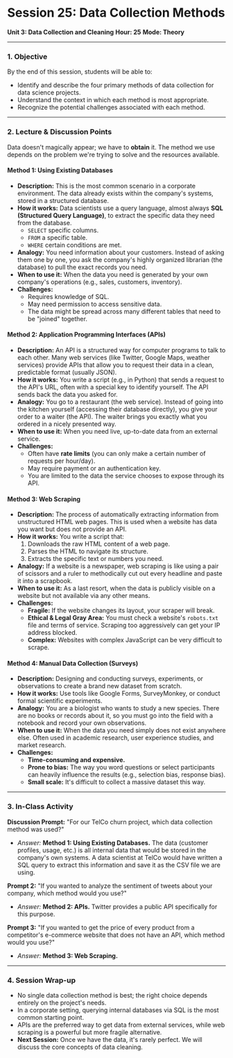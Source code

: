 # Session 25: Data Collection Methods

**Unit 3: Data Collection and Cleaning**
**Hour: 25**
**Mode: Theory**

---

### 1. Objective

By the end of this session, students will be able to:
*   Identify and describe the four primary methods of data collection for data science projects.
*   Understand the context in which each method is most appropriate.
*   Recognize the potential challenges associated with each method.

---

### 2. Lecture & Discussion Points

Data doesn't magically appear; we have to **obtain** it. The method we use depends on the problem we're trying to solve and the resources available.

#### Method 1: Using Existing Databases

*   **Description:** This is the most common scenario in a corporate environment. The data already exists within the company's systems, stored in a structured database.
*   **How it works:** Data scientists use a query language, almost always **SQL (Structured Query Language)**, to extract the specific data they need from the database.
    *   `SELECT` specific columns.
    *   `FROM` a specific table.
    *   `WHERE` certain conditions are met.
*   **Analogy:** You need information about your customers. Instead of asking them one by one, you ask the company's highly organized librarian (the database) to pull the exact records you need.
*   **When to use it:** When the data you need is generated by your own company's operations (e.g., sales, customers, inventory).
*   **Challenges:**
    *   Requires knowledge of SQL.
    *   May need permission to access sensitive data.
    *   The data might be spread across many different tables that need to be "joined" together.

#### Method 2: Application Programming Interfaces (APIs)

*   **Description:** An API is a structured way for computer programs to talk to each other. Many web services (like Twitter, Google Maps, weather services) provide APIs that allow you to request their data in a clean, predictable format (usually JSON).
*   **How it works:** You write a script (e.g., in Python) that sends a request to the API's URL, often with a special key to identify yourself. The API sends back the data you asked for.
*   **Analogy:** You go to a restaurant (the web service). Instead of going into the kitchen yourself (accessing their database directly), you give your order to a waiter (the API). The waiter brings you exactly what you ordered in a nicely presented way.
*   **When to use it:** When you need live, up-to-date data from an external service.
*   **Challenges:**
    *   Often have **rate limits** (you can only make a certain number of requests per hour/day).
    *   May require payment or an authentication key.
    *   You are limited to the data the service chooses to expose through its API.

#### Method 3: Web Scraping

*   **Description:** The process of automatically extracting information from unstructured HTML web pages. This is used when a website has data you want but does not provide an API.
*   **How it works:** You write a script that:
    1.  Downloads the raw HTML content of a web page.
    2.  Parses the HTML to navigate its structure.
    3.  Extracts the specific text or numbers you need.
*   **Analogy:** If a website is a newspaper, web scraping is like using a pair of scissors and a ruler to methodically cut out every headline and paste it into a scrapbook.
*   **When to use it:** As a last resort, when the data is publicly visible on a website but not available via any other means.
*   **Challenges:**
    *   **Fragile:** If the website changes its layout, your scraper will break.
    *   **Ethical & Legal Gray Area:** You must check a website's `robots.txt` file and terms of service. Scraping too aggressively can get your IP address blocked.
    *   **Complex:** Websites with complex JavaScript can be very difficult to scrape.

#### Method 4: Manual Data Collection (Surveys)

*   **Description:** Designing and conducting surveys, experiments, or observations to create a brand new dataset from scratch.
*   **How it works:** Use tools like Google Forms, SurveyMonkey, or conduct formal scientific experiments.
*   **Analogy:** You are a biologist who wants to study a new species. There are no books or records about it, so you must go into the field with a notebook and record your own observations.
*   **When to use it:** When the data you need simply does not exist anywhere else. Often used in academic research, user experience studies, and market research.
*   **Challenges:**
    *   **Time-consuming and expensive.**
    *   **Prone to bias:** The way you word questions or select participants can heavily influence the results (e.g., selection bias, response bias).
    *   **Small scale:** It's difficult to collect a massive dataset this way.

---

### 3. In-Class Activity

**Discussion Prompt:** "For our TelCo churn project, which data collection method was used?"

*   *Answer:* **Method 1: Using Existing Databases.** The data (customer profiles, usage, etc.) is all internal data that would be stored in the company's own systems. A data scientist at TelCo would have written a SQL query to extract this information and save it as the CSV file we are using.

**Prompt 2:** "If you wanted to analyze the sentiment of tweets about your company, which method would you use?"

*   *Answer:* **Method 2: APIs.** Twitter provides a public API specifically for this purpose.

**Prompt 3:** "If you wanted to get the price of every product from a competitor's e-commerce website that does not have an API, which method would you use?"

*   *Answer:* **Method 3: Web Scraping.**

---

### 4. Session Wrap-up

*   No single data collection method is best; the right choice depends entirely on the project's needs.
*   In a corporate setting, querying internal databases via SQL is the most common starting point.
*   APIs are the preferred way to get data from external services, while web scraping is a powerful but more fragile alternative.
*   **Next Session:** Once we have the data, it's rarely perfect. We will discuss the core concepts of data cleaning.